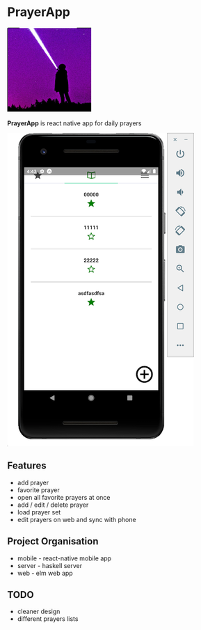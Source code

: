 # PrayerApp

![icon](mobile/assets/icon.png)

**PrayerApp** is react native app for daily prayers

<img src="screenshot.png" width="429" height="720" />

## Features
- add prayer
- favorite prayer
- open all favorite prayers at once
- add / edit / delete prayer
- load prayer set
- edit prayers on web and sync with phone

## Project Organisation
- mobile - react-native mobile app
- server - haskell server
- web    - elm web app

## TODO
- cleaner design
- different prayers lists
